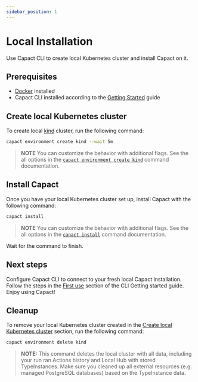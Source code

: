 ```yaml
---
sidebar_position: 1
---
```


# Local Installation

Use Capact CLI to create local Kubernetes cluster and install Capact on it.

## Prerequisites
- [Docker](https://www.docker.com/) installed
- Capact CLI installed according to the [Getting Started](./../cli/getting-started.mdx#install) guide

## Create local Kubernetes cluster

To create local [kind](https://kind.sigs.k8s.io/) cluster, run the following command:

```bash
capact environment create kind --wait 5m
```

> **NOTE** You can customize the behavior with additional flags. See the all options in the [`capact environment create kind`](../cli/commands/capact_environment_create_kind.md) command documentation.

## Install Capact

Once you have your local Kubernetes cluster set up, install Capact with the following command:

```bash
capact install
```

> **NOTE** You can customize the behavior with additional flags. See the all options in the [`capact install`](../cli/commands/capact_install.md) command documentation.

Wait for the command to finish.

## Next steps

Configure Capact CLI to connect to your fresh local Capact installation. Follow the steps in the [First use](../cli/getting-started#first-use) section of the CLI Getting started guide. Enjoy using Capact!

## Cleanup

To remove your local Kubernetes cluster created in the [Create local Kubernetes cluster](#create-local-kubernetes-cluster) section, run the following command:

```bash
capact environment delete kind
```

> **NOTE:** This command deletes the local cluster with all data, including your run ran Actions history and Local Hub with stored TypeInstances. Make sure you cleaned up all external resources (e.g. managed PostgreSQL databases) based on the TypeInstance data.